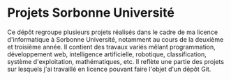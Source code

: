 # Projets Sorbonne Université

Ce dépôt regroupe plusieurs projets réalisés dans le cadre de ma licence d'informatique à Sorbonne Université, notamment au cours de la deuxième et troisième année. Il contient des travaux variés mêlant programmation, développement web, intelligence artificielle, robotique, classification, système d'exploitation, mathématiques, etc.
Il reflète une partie des projets sur lesquels j'ai travaillé en licence pouvant faire l'objet d'un dépôt Git.
